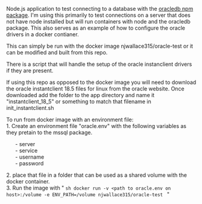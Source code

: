Node.js application to test connecting to a database with the <a href="https://www.npmjs.com/package/oracledb">oracledb npm package</a>.
I'm using this primarily to test connections on a server that does not have node installed but will run containers with node and the oracledb package. This also serves as an example of how to configure the oracle drivers in a docker contianer.

This can simply be run with the docker image <a>njwallace315/oracle-test</a> or it can be modified and built from this repo.

There is a script that will handle the setup of the oracle instanclient drivers if they are present.

If using this repo as opposed to the docker image you will need to download the oracle instantclient 18.5 files for linux from the oracle website. Once downloaded add the folder to the app directory and name it "instantclient_18_5" or something to match that filename in init_instantclient.sh  

To run from docker image with an environment file:  
    1. Create an environment file "oracle.env" with the following variables as they pretain to the mssql package.  
        <ul>
        - server  
        - service  
        - username  
        - password
        </ul>
    2. place that file in a folder that can be used as a shared volume with the docker container.  
    3. Run the image with "
        ```sh
            docker run -v <path to oracle.env on host>:/volume -e ENV_PATH=/volume njwallace315/oracle-test
        ``` "
